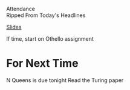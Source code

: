 Attendance  
Ripped From Today's Headlines

[Slides](https://docs.google.com/presentation/d/1D5d09oUy4-cP9Qyoak8b55rbIazO__nTdq2nNavx_vY/edit?usp=sharing)

If time, start on Othello assignment

# For Next Time
N Queens is due tonight
Read the Turing paper
